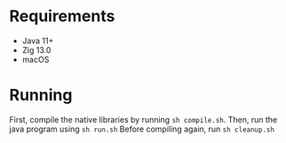 # Requirements
- Java 11+
- Zig 13.0
- macOS

# Running
First, compile the native libraries by running `sh compile.sh`.
Then, run the java program using `sh run.sh`
Before compiling again, run `sh cleanup.sh`
